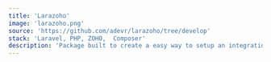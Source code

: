 ```yaml
---
title: 'Larazoho'
image: 'larazoho.png'
source: 'https://github.com/adevr/larazoho/tree/develop'
stack: 'Laravel, PHP, ZOHO,  Composer'
description: 'Package built to create a easy way to setup an integration with Zoho crm and Laravel framework. Currently rebuilding the package in order to make it available through Composer.'
---
```

